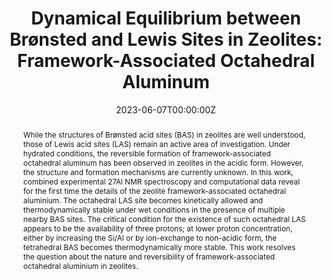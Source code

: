 ---
title: "Dynamical Equilibrium between Brønsted and Lewis Sites in Zeolites: Framework-Associated Octahedral Aluminum"
authors:
- Mengting Jin
- Manoj Ravi
- Chen Lei
- Christopher J. Heard
- Federico Brivio
- Zdeněk Tošner
- lukasgrajciar
- Jeroen A. van Bokhoven
- Petr Nachtigall
date: "2023-06-07T00:00:00Z"
doi: ""

# Schedule page publish date (NOT publication's date).
publishDate: "2017-01-01T00:00:00Z"

# Publication type.
# Accepts a single type but formatted as a YAML list (for Hugo requirements).
# Enter a publication type from the CSL standard.
publication_types: ["article"]

# Publication name and optional abbreviated publication name.
publication: "Angewandte Chemie"
publication_short: ""

abstract: While the structures of Brønsted acid sites (BAS) in zeolites are well understood, those of Lewis acid sites (LAS) remain an active area of investigation. Under hydrated conditions, the reversible formation of framework-associated octahedral aluminum has been observed in zeolites in the acidic form. However, the structure and formation mechanisms are currently unknown. In this work, combined experimental 27Al NMR spectroscopy and computational data reveal for the first time the details of the zeolite framework-associated octahedral aluminium. The octahedral LAS site becomes kinetically allowed and thermodynamically stable under wet conditions in the presence of multiple nearby BAS sites. The critical condition for the existence of such octahedral LAS appears to be the availability of three protons; at lower proton concentration, either by increasing the Si/Al or by ion-exchange to non-acidic form, the tetrahedral BAS becomes thermodynamically more stable. This work resolves the question about the nature and reversibility of framework-associated octahedral aluminium in zeolites.

# Summary. An optional shortened abstract.
summary: 

tags:
- Source Themes
featured: false

links:
- name: Paper
  url: https://doi.org/10.1002/anie.202306183
url_pdf: 
url_code:
url_dataset:
url_poster: 
url_project:
url_slides:
url_source:
url_video:
---